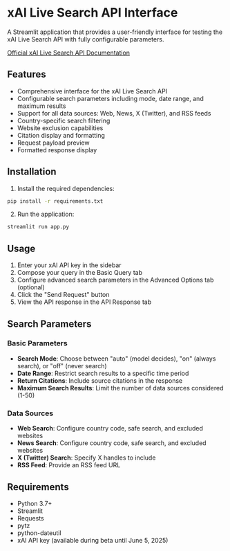 # xAI Live Search API Interface

A Streamlit application that provides a user-friendly interface for testing the xAI Live Search API with fully configurable parameters.

[Official xAI Live Search API Documentation](https://docs.x.ai/docs/guides/live-search)

## Features

- Comprehensive interface for the xAI Live Search API
- Configurable search parameters including mode, date range, and maximum results
- Support for all data sources: Web, News, X (Twitter), and RSS feeds
- Country-specific search filtering
- Website exclusion capabilities
- Citation display and formatting
- Request payload preview
- Formatted response display

## Installation

1. Install the required dependencies:

```bash
pip install -r requirements.txt
```

2. Run the application:

```bash
streamlit run app.py
```

## Usage

1. Enter your xAI API key in the sidebar
2. Compose your query in the Basic Query tab
3. Configure advanced search parameters in the Advanced Options tab (optional)
4. Click the "Send Request" button
5. View the API response in the API Response tab

## Search Parameters

### Basic Parameters
- **Search Mode**: Choose between "auto" (model decides), "on" (always search), or "off" (never search)
- **Date Range**: Restrict search results to a specific time period
- **Return Citations**: Include source citations in the response
- **Maximum Search Results**: Limit the number of data sources considered (1-50)

### Data Sources
- **Web Search**: Configure country code, safe search, and excluded websites
- **News Search**: Configure country code, safe search, and excluded websites
- **X (Twitter) Search**: Specify X handles to include
- **RSS Feed**: Provide an RSS feed URL

## Requirements

- Python 3.7+
- Streamlit
- Requests
- pytz
- python-dateutil
- xAI API key (available during beta until June 5, 2025)
